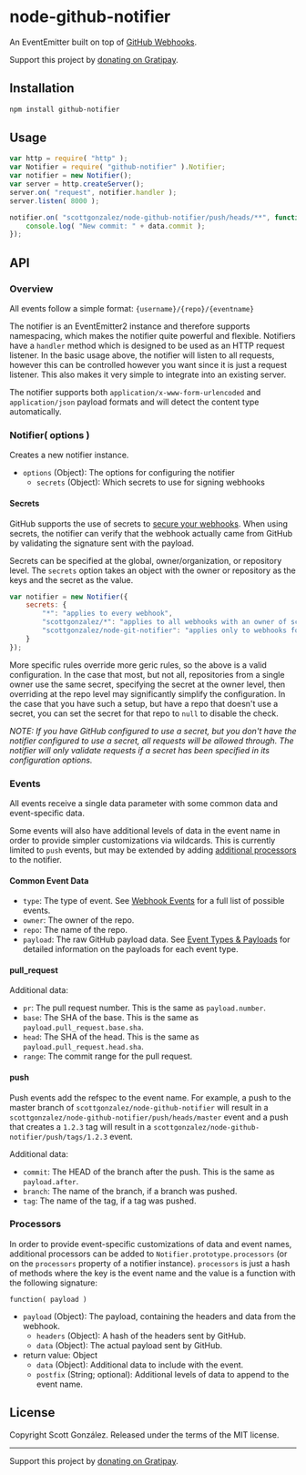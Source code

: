 # node-github-notifier

An EventEmitter built on top of [GitHub Webhooks](https://developer.github.com/webhooks/).

Support this project by [donating on Gratipay](https://gratipay.com/scottgonzalez/).

## Installation

```sh
npm install github-notifier
```

## Usage

```js
var http = require( "http" );
var Notifier = require( "github-notifier" ).Notifier;
var notifier = new Notifier();
var server = http.createServer();
server.on( "request", notifier.handler );
server.listen( 8000 );

notifier.on( "scottgonzalez/node-github-notifier/push/heads/**", function( data ) {
	console.log( "New commit: " + data.commit );
});
```

## API

### Overview

All events follow a simple format: `{username}/{repo}/{eventname}`

The notifier is an EventEmitter2 instance and therefore supports namespacing, which makes the notifier quite powerful and flexible. Notifiers have a `handler` method which is designed to be used as an HTTP request listener. In the basic usage above, the notifier will listen to all requests, however this can be controlled however you want since it is just a request listener. This also makes it very simple to integrate into an existing server.

The notifier supports both `application/x-www-form-urlencoded` and `application/json` payload formats and will detect the content type automatically.

### Notifier( options )

Creates a new notifier instance.

* `options` (Object): The options for configuring the notifier
  * `secrets` (Object): Which secrets to use for signing webhooks

#### Secrets

GitHub supports the use of secrets to [secure your webhooks](https://developer.github.com/webhooks/securing/). When using secrets, the notifier can verify that the webhook actually came from GitHub by validating the signature sent with the payload.

Secrets can be specified at the global, owner/organization, or repository level. The `secrets` option takes an object with the owner or repository as the keys and the secret as the value.

```js
var notifier = new Notifier({
	secrets: {
		"*": "applies to every webhook",
		"scottgonzalez/*": "applies to all webhooks with an owner of scottgonzalez",
		"scottgonzalez/node-git-notifier": "applies only to webhooks for scottgonzalez/node-git-notifier"
	}
});
```

More specific rules override more geric rules, so the above is a valid configuration. In the case that most, but not all, repositories from a single owner use the same secret, specifying the secret at the owner level, then overriding at the repo level may significantly simplify the configuration. In the case that you have such a setup, but have a repo that doesn't use a secret, you can set the secret for that repo to `null` to disable the check.

*NOTE: If you have GitHub configured to use a secret, but you don't have the notifier configured to use a secret, all requests will be allowed through. The notifier will only validate requests if a secret has been specified in its configuration options.*

### Events

All events receive a single data parameter with some common data and event-specific data.

Some events will also have additional levels of data in the event name in order to provide simpler customizations via wildcards. This is currently limited to `push` events, but may be extended by adding [additional processors](#processors) to the notifier.

#### Common Event Data

* `type`: The type of event. See [Webhook Events](https://developer.github.com/webhooks/#events) for a full list of possible events.
* `owner`: The owner of the repo.
* `repo`: The name of the repo.
* `payload`: The raw GitHub payload data. See [Event Types & Payloads](https://developer.github.com/v3/activity/events/types/) for detailed information on the payloads for each event type.

#### pull_request

Additional data:

* `pr`: The pull request number. This is the same as `payload.number`.
* `base`: The SHA of the base. This is the same as `payload.pull_request.base.sha`.
* `head`: The SHA of the head. This is the same as `payload.pull_request.head.sha`.
* `range`: The commit range for the pull request.

#### push

Push events add the refspec to the event name. For example, a push to the master branch of `scottgonzalez/node-github-notifier` will result in a `scottgonzalez/node-github-notifier/push/heads/master` event and a push that creates a `1.2.3` tag will result in a `scottgonzalez/node-github-notifier/push/tags/1.2.3` event.

Additional data:

* `commit`: The HEAD of the branch after the push. This is the same as `payload.after`.
* `branch`: The name of the branch, if a branch was pushed.
* `tag`: The name of the tag, if a tag was pushed.

### Processors

In order to provide event-specific customizations of data and event names, additional processors can be added to `Notifier.prototype.processors` (or on the `processors` property of a notifier instance). `processors` is just a hash of methods where the key is the event name and the value is a function with the following signature:

`function( payload )`
* `payload` (Object): The payload, containing the headers and data from the webhook.
  * `headers` (Object): A hash of the headers sent by GitHub.
  * `data` (Object): The actual payload sent by GitHub.
* return value: Object
  * `data` (Object): Additional data to include with the event.
  * `postfix` (String; optional): Additional levels of data to append to the event name.

## License

Copyright Scott González. Released under the terms of the MIT license.

---

Support this project by [donating on Gratipay](https://gratipay.com/scottgonzalez/).
